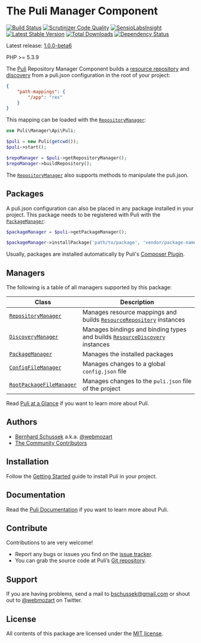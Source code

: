 The Puli Manager Component
==========================

[![Build Status](https://travis-ci.org/puli/manager.svg?branch=1.0.0-beta6)](https://travis-ci.org/puli/manager)
[![Scrutinizer Code Quality](https://scrutinizer-ci.com/g/puli/manager/badges/quality-score.png?b=1.0.0-beta6)](https://scrutinizer-ci.com/g/puli/manager/?branch=1.0.0-beta6)
[![SensioLabsInsight](https://insight.sensiolabs.com/projects/6505ed38-0d0f-4c8d-ac85-f343f8e135a9/mini.png)](https://insight.sensiolabs.com/projects/6505ed38-0d0f-4c8d-ac85-f343f8e135a9)
[![Latest Stable Version](https://poser.pugx.org/puli/manager/v/stable.svg)](https://packagist.org/packages/puli/manager)
[![Total Downloads](https://poser.pugx.org/puli/manager/downloads.svg)](https://packagist.org/packages/puli/manager)
[![Dependency Status](https://www.versioneye.com/php/puli:manager/1.0.0/badge.svg)](https://www.versioneye.com/php/puli:manager/1.0.0)

Latest release: [1.0.0-beta6](https://packagist.org/packages/puli/manager#1.0.0-beta6)

PHP >= 5.3.9

The [Puli] Repository Manager Component builds a [resource repository] and
[discovery] from a puli.json configuration in the root of your project:

```json
{
    "path-mappings": {
        "/app": "res"
    }
}
```

This mapping can be loaded with the [`RepositoryManager`]:

```php
use Puli\Manager\Api\Puli;

$puli = new Puli(getcwd());
$puli->start();

$repoManager = $puli->getRepositoryManager();
$repoManager->buildRepository();
```

The [`RepositoryManager`] also supports methods to manipulate the puli.json.

Packages
--------

A puli.json configuration can also be placed in any package installed in your
project. This package needs to be registered with Puli with the 
[`PackageManager`]:

```php
$packageManager = $puli->getPackageManager();

$packageManager->installPackage('path/to/package', 'vendor/package-name');
```

Usually, packages are installed automatically by Puli's [Composer Plugin].

Managers
--------

The following is a table of all managers supported by this package:

Class                      | Description
-------------------------- | -------------
[`RepositoryManager`]      | Manages resource mappings and builds [`ResourceRepository`] instances
[`DiscoveryManager`]       | Manages bindings and binding types and builds [`ResourceDiscovery`] instances
[`PackageManager`]         | Manages the installed packages
[`ConfigFileManager`]      | Manages changes to a global `config.json` file
[`RootPackageFileManager`] | Manages changes to the `puli.json` file of the project

Read [Puli at a Glance] if you want to learn more about Puli.

Authors
-------

* [Bernhard Schussek] a.k.a. [@webmozart]
* [The Community Contributors]

Installation
------------

Follow the [Getting Started] guide to install Puli in your project.

Documentation
-------------

Read the [Puli Documentation] if you want to learn more about Puli.

Contribute
----------

Contributions to are very welcome!

* Report any bugs or issues you find on the [issue tracker].
* You can grab the source code at Puli’s [Git repository].

Support
-------

If you are having problems, send a mail to bschussek@gmail.com or shout out to
[@webmozart] on Twitter.

License
-------

All contents of this package are licensed under the [MIT license].

[Puli]: http://puli.io
[resource repository]: https://github.com/puli/repository
[discovery]: https://github.com/puli/discovery
[Composer Plugin]: https://github.com/puli/composer-plugin
[Bernhard Schussek]: http://webmozarts.com
[The Community Contributors]: https://github.com/puli/manager/graphs/contributors
[Getting Started]: http://docs.puli.io/en/latest/getting-started.html
[Puli Documentation]: http://docs.puli.io/en/latest/index.html
[Puli at a Glance]: http://docs.puli.io/en/latest/at-a-glance.html
[issue tracker]: https://github.com/puli/issues/issues
[Git repository]: https://github.com/puli/manager
[@webmozart]: https://twitter.com/webmozart
[MIT license]: LICENSE
[`RepositoryManager`]: http://api.puli.io/latest/class-Puli.Manager.Api.Repository.RepositoryManager.html
[`PackageManager`]: http://api.puli.io/latest/class-Puli.Manager.Api.Package.PackageManager.html
[`DiscoveryManager`]: http://api.puli.io/latest/class-Puli.Manager.Api.Discovery.DiscoveryManager.html
[`ConfigFileManager`]: http://api.puli.io/latest/class-Puli.Manager.Api.Config.ConfigFileManager.html
[`RootPackageFileManager`]: http://api.puli.io/latest/class-Puli.Manager.Api.Package.RootPackageFileManager.html
[`ResourceRepository`]: http://api.puli.io/latest/class-Puli.Repository.Api.ResourceRepository.html
[`ResourceDiscovery`]: http://api.puli.io/latest/class-Puli.Discovery.Api.ResourceDiscovery.html
